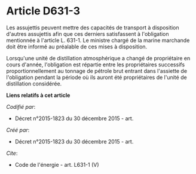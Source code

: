 # Article D631-3

Les assujettis peuvent mettre des capacités de transport à disposition d'autres assujettis afin que ces derniers satisfassent
à l'obligation mentionnée à l'article L. 631-1. Le ministre chargé de la marine marchande doit être informé au préalable de
ces mises à disposition. 

Lorsqu'une unité de distillation atmosphérique a changé de propriétaire en cours d'année, l'obligation est répartie entre les
propriétaires successifs proportionnellement au tonnage de pétrole brut entrant dans l'assiette de l'obligation pendant la
période où ils auront été propriétaires de l'unité de distillation considérée.

**Liens relatifs à cet article**

_Codifié par_:

  - Décret n°2015-1823 du 30 décembre 2015 - art.

_Créé par_:

  - Décret n°2015-1823 du 30 décembre 2015 - art.

_Cite_:

  - Code de l'énergie - art. L631-1 (V)

